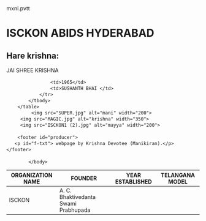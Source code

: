 
<html>
    <head>
        mxni.pvtt
    </head>
    <body style="background:url('galaxy.gif');"> 
        <h1>ISCKON ABIDS HYDERABAD</h1>
        <h2>Hare krishna:</h2>
        <nav>JAI SHREE KRISHNA</nav>
        <table> 
            <thead>
                <th>ORGANIZATION NAME
                </th>
                <th>FOUNDER</th>
                <th>YEAR ESTABLISHED</th>
                <th> TELANGANA MODEL </th>
            </thead>
            <tbody>
                <tr>
                    <td>ISCKON
                    </td>
                    <td> A. C. Bhaktivedanta Swami Prabhupada</td>
                    
                    <td>1965</td>
                    <td>SUSHANTH BHAI </td>
                </tr>
            </tbody>
        </table> 
             <img src="SUPER.jpg" alt="mani" width="200">
         <img src="MAGIC.jpg" alt="krishna" width="350">
         <img src="ISCKON1 (2).jpg" alt="mayya" width="200">
        
        <footer id="producer">
       <p id="f-txt"> webpage by Krishna Devotee (Manikiran).</p>
    </footer>
         
            </body>
</html>
